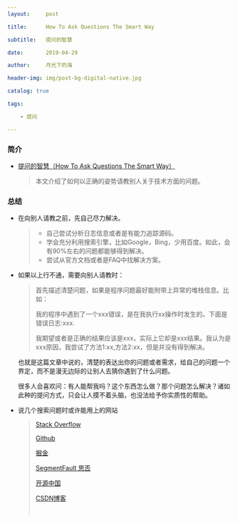 ```yaml
---
layout:     post

title:      How To Ask Questions The Smart Way

subtitle:   提问的智慧

date:       2019-04-29

author:     月光下的海

header-img: img/post-bg-digital-native.jpg

catalog: true

tags:

    - 提问

---
```


### 简介

- [提问的智慧（How To Ask Questions The Smart Way）](https://github.com/ryanhanwu/How-To-Ask-Questions-The-Smart-Way/blob/master/README-zh_CN.md)	

  > 本文介绍了如何以正确的姿势请教别人关于技术方面的问题。

### 总结

- 在向别人请教之前，先自己尽力解决。

  > - 自己尝试分析日志信息或者是有能力追踪源码。
  > - 学会充分利用搜索引擎，比如Google，Bing，少用百度。如此，会有90%左右的问题都能够得到解决。
  > - 尝试从官方文档或者是FAQ中找解决方案。


- 如果以上行不通，需要向别人请教时：

  > 首先描述清楚问题，如果是程序问题最好能附带上异常的堆栈信息。比如：
  >
  > 我的程序中遇到了一个xxx错误，是在我执行xx操作时发生的。下面是错误日志:xxx.
  >
  > 我期望或者是正确的结果应该是xxx，实际上它却是xxx结果。我认为是xxx原因，我尝试了方法1:xx,方法2:xx，但是并没有得到解决。

  也就是这篇文章中说的，清楚的表达出你的问题或者需求，给自己的问题一个界定，而不是漫无边际的让别人去猜你遇到了什么问题。

  很多人会喜欢问：有人能帮我吗？这个东西怎么做？那个问题怎么解决？诸如此种的提问方式，只会让人摸不着头脑，也没法给予你实质性的帮助。

- 说几个搜索问题时或许能用上的网站

  > [Stack Overflow]([https://stackoverflow.com/](https://stackoverflow.com/))
  >
  > [Github]([https://github.com](https://github.com/))
  >
  > [掘金]([https://juejin.im/](https://juejin.im/))
  >
  > [SegmentFault 思否]([https://segmentfault.com/](https://segmentfault.com/))
  >
  > [开源中国]([https://www.oschina.net/](https://www.oschina.net/))
  >
  > [CSDN博客]([https://blog.csdn.net/](https://blog.csdn.net/))
  >
  > ​







